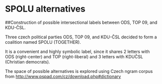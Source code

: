 # SPOLU alternatives
##Construction of possible intersectional labels between ODS, TOP 09, and KDU-ČSL.

Three czech political parties ODS, TOP 09, and KDU-ČSL decided to form a coalition named SPOLU (TOGETHER).

It is a convenient and highly symbolic label, since it shares 2 letters with ODS (right-center) and TOP (right-liberal) and 3 letters with KDUČSL (Christian democrats).

The space of possible alternatives is explored using Czech ngram corpus from http://www.pspad.com/cz/download.php#dictionary 

